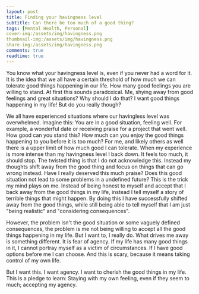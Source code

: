 ```yaml
---
layout: post
title: Finding your havingness level
subtitle: Can there be too much of a good thing?
tags: [Mental Health, Personal]
cover-img:/assets/img/havingness.png
thumbnail-img:/assets/img/havingness.png
share-img:/assets/img/havingness.png
comments: true
readtime: true
---
```


You know what your havingness level is, even if you never had a word for it. It is the idea that we all have a certain threshold of how much we can tolerate good things happening in our life. How many good feelings you are willing to stand. At first this sounds paradoxical. Me, shying away from good feelings and great situations? Why should I do that? I want good things happening in my life! But do you really though?

We all have experienced situations where our havingless level was overwhelmed. Imagine this: You are in a good situation, feeling well. For example,  a wonderful date or receiving praise for a project that went well. How good can you stand this? How much can you enjoy the good things happening to you before it is too much? For me, and likely others as well there is a upper limit of how much good I can tolerate. When my experience is more intense than my havingness level I back down. It feels too much, it should stop. The twisted thing is that I do not acknowledge this. Instead my thoughts shift away from the good thing and focus on things that can go wrong instead. Have I really deserved this much praise? Does this good situation not lead to some problems in a undefined future? This is the trick my mind plays on me. Instead of being honest to myself and accept that I back away from the good things in my life, instead I tell myself a story of terrible things that might happen. By doing this I have successfully shifted away from the good things, while still being able to tell myself that I am just "being realistic" and "considering consequences".

However, the problem isn't the good situation or some vaguely defined consequences, the problem is me not being willing to accept all the good things happening in my life. But I want to, I really do. What drives me away is something different. It is fear of agency. If my life has many good things in it, I cannot portray myself as a victim of circumstances. If I have good options before me I can choose. And this is scary, because it means taking control of my own life.

But I want this. I want agency. I want to cherish the good things in my life. This is a pledge to learn: Staying with my own feeling, even if they seem to much; accepting my agency.
